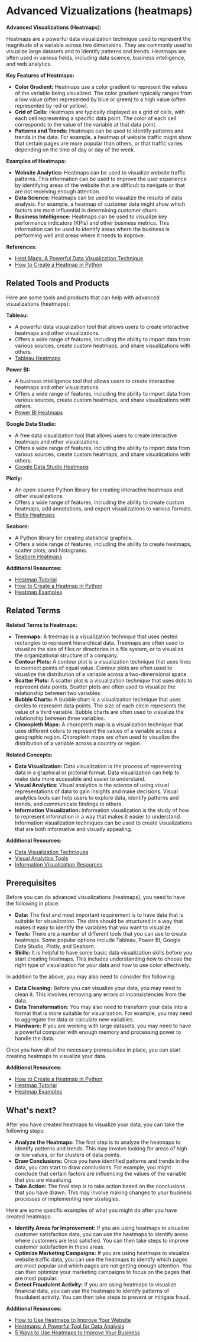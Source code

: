 # Advanced Vizualizations (heatmaps)

**Advanced Visualizations (Heatmaps):**

Heatmaps are a powerful data visualization technique used to represent the magnitude of a variable across two dimensions. They are commonly used to visualize large datasets and to identify patterns and trends. Heatmaps are often used in various fields, including data science, business intelligence, and web analytics.

**Key Features of Heatmaps:**

* **Color Gradient:** Heatmaps use a color gradient to represent the values of the variable being visualized. The color gradient typically ranges from a low value (often represented by blue or green) to a high value (often represented by red or yellow).
* **Grid of Cells:** Heatmaps are typically displayed as a grid of cells, with each cell representing a specific data point. The color of each cell corresponds to the value of the variable at that data point.
* **Patterns and Trends:** Heatmaps can be used to identify patterns and trends in the data. For example, a heatmap of website traffic might show that certain pages are more popular than others, or that traffic varies depending on the time of day or day of the week.

**Examples of Heatmaps:**

* **Website Analytics:** Heatmaps can be used to visualize website traffic patterns. This information can be used to improve the user experience by identifying areas of the website that are difficult to navigate or that are not receiving enough attention.
* **Data Science:** Heatmaps can be used to visualize the results of data analysis. For example, a heatmap of customer data might show which factors are most influential in determining customer churn.
* **Business Intelligence:** Heatmaps can be used to visualize key performance indicators (KPIs) and other business metrics. This information can be used to identify areas where the business is performing well and areas where it needs to improve.

**References:**

* [Heat Maps: A Powerful Data Visualization Technique](https://www.datavisualization.co.uk/heatmap.html)
* [How to Create a Heatmap in Python](https://www.datacamp.com/courses/seaborn-tutorial-creating-informative-and-attractive-visualizations-in-python)

## Related Tools and Products

Here are some tools and products that can help with advanced visualizations (heatmaps):

**Tableau:**

* A powerful data visualization tool that allows users to create interactive heatmaps and other visualizations.
* Offers a wide range of features, including the ability to import data from various sources, create custom heatmaps, and share visualizations with others.
* [Tableau Heatmaps](https://www.tableau.com/learn/tutorials/on-demand/heat-maps)

**Power BI:**

* A business intelligence tool that allows users to create interactive heatmaps and other visualizations.
* Offers a wide range of features, including the ability to import data from various sources, create custom heatmaps, and share visualizations with others.
* [Power BI Heatmaps](https://docs.microsoft.com/en-us/power-bi/create-reports/desktop-heatmap)

**Google Data Studio:**

* A free data visualization tool that allows users to create interactive heatmaps and other visualizations.
* Offers a wide range of features, including the ability to import data from various sources, create custom heatmaps, and share visualizations with others.
* [Google Data Studio Heatmaps](https://support.google.com/datastudio/answer/7647811?hl=en)

**Plotly:**

* An open-source Python library for creating interactive heatmaps and other visualizations.
* Offers a wide range of features, including the ability to create custom heatmaps, add annotations, and export visualizations to various formats.
* [Plotly Heatmaps](https://plotly.com/python/heatmaps/)

**Seaborn:**

* A Python library for creating statistical graphics.
* Offers a wide range of features, including the ability to create heatmaps, scatter plots, and histograms.
* [Seaborn Heatmaps](https://seaborn.pydata.org/generated/seaborn.heatmap.html)

**Additional Resources:**

* [Heatmap Tutorial](https://www.heatmapping.com/heatmap-tutorial/)
* [How to Create a Heatmap in Python](https://www.datacamp.com/courses/seaborn-tutorial-creating-informative-and-attractive-visualizations-in-python)
* [Heatmap Examples](https://www.data-to-viz.com/how-to-create-a-heatmap-visualization/)

## Related Terms

**Related Terms to Heatmaps:**

* **Treemaps:** A treemap is a visualization technique that uses nested rectangles to represent hierarchical data. Treemaps are often used to visualize the size of files or directories in a file system, or to visualize the organizational structure of a company.
* **Contour Plots:** A contour plot is a visualization technique that uses lines to connect points of equal value. Contour plots are often used to visualize the distribution of a variable across a two-dimensional space.
* **Scatter Plots:** A scatter plot is a visualization technique that uses dots to represent data points. Scatter plots are often used to visualize the relationship between two variables.
* **Bubble Charts:** A bubble chart is a visualization technique that uses circles to represent data points. The size of each circle represents the value of a third variable. Bubble charts are often used to visualize the relationship between three variables.
* **Choropleth Maps:** A choropleth map is a visualization technique that uses different colors to represent the values of a variable across a geographic region. Choropleth maps are often used to visualize the distribution of a variable across a country or region.

**Related Concepts:**

* **Data Visualization:** Data visualization is the process of representing data in a graphical or pictorial format. Data visualization can help to make data more accessible and easier to understand.
* **Visual Analytics:** Visual analytics is the science of using visual representations of data to gain insights and make decisions. Visual analytics tools can help users to explore data, identify patterns and trends, and communicate findings to others.
* **Information Visualization:** Information visualization is the study of how to represent information in a way that makes it easier to understand. Information visualization techniques can be used to create visualizations that are both informative and visually appealing.

**Additional Resources:**

* [Data Visualization Techniques](https://www.data-to-viz.com/data-visualization-techniques/)
* [Visual Analytics Tools](https://www.gartner.com/reviews/market/visual-analytics)
* [Information Visualization Resources](https://www.cs.umd.edu/hcil/iv/)

## Prerequisites

Before you can do advanced visualizations (heatmaps), you need to have the following in place:

* **Data:** The first and most important requirement is to have data that is suitable for visualization. The data should be structured in a way that makes it easy to identify the variables that you want to visualize.
* **Tools:** There are a number of different tools that you can use to create heatmaps. Some popular options include Tableau, Power BI, Google Data Studio, Plotly, and Seaborn.
* **Skills:** It is helpful to have some basic data visualization skills before you start creating heatmaps. This includes understanding how to choose the right type of visualization for your data and how to use color effectively.

In addition to the above, you may also need to consider the following:

* **Data Cleaning:** Before you can visualize your data, you may need to clean it. This involves removing any errors or inconsistencies from the data.
* **Data Transformation:** You may also need to transform your data into a format that is more suitable for visualization. For example, you may need to aggregate the data or calculate new variables.
* **Hardware:** If you are working with large datasets, you may need to have a powerful computer with enough memory and processing power to handle the data.

Once you have all of the necessary prerequisites in place, you can start creating heatmaps to visualize your data.

**Additional Resources:**

* [How to Create a Heatmap in Python](https://www.datacamp.com/courses/seaborn-tutorial-creating-informative-and-attractive-visualizations-in-python)
* [Heatmap Tutorial](https://www.heatmapping.com/heatmap-tutorial/)
* [Heatmap Examples](https://www.data-to-viz.com/how-to-create-a-heatmap-visualization/)

## What's next?

After you have created heatmaps to visualize your data, you can take the following steps:

* **Analyze the Heatmaps:** The first step is to analyze the heatmaps to identify patterns and trends. This may involve looking for areas of high or low values, or for clusters of data points.
* **Draw Conclusions:** Once you have identified patterns and trends in the data, you can start to draw conclusions. For example, you might conclude that certain factors are influencing the values of the variable that you are visualizing.
* **Take Action:** The final step is to take action based on the conclusions that you have drawn. This may involve making changes to your business processes or implementing new strategies.

Here are some specific examples of what you might do after you have created heatmaps:

* **Identify Areas for Improvement:** If you are using heatmaps to visualize customer satisfaction data, you can use the heatmaps to identify areas where customers are less satisfied. You can then take steps to improve customer satisfaction in these areas.
* **Optimize Marketing Campaigns:** If you are using heatmaps to visualize website traffic data, you can use the heatmaps to identify which pages are most popular and which pages are not getting enough attention. You can then optimize your marketing campaigns to focus on the pages that are most popular.
* **Detect Fraudulent Activity:** If you are using heatmaps to visualize financial data, you can use the heatmaps to identify patterns of fraudulent activity. You can then take steps to prevent or mitigate fraud.

**Additional Resources:**

* [How to Use Heatmaps to Improve Your Website](https://www.crazyegg.com/blog/how-to-use-heatmaps-to-improve-your-website/)
* [Heatmaps: A Powerful Tool for Data Analysis](https://www.datapine.com/blog/heatmaps-powerful-tool-data-analysis/)
* [5 Ways to Use Heatmaps to Improve Your Business](https://venngage.com/blog/use-heatmaps-improve-business/)
